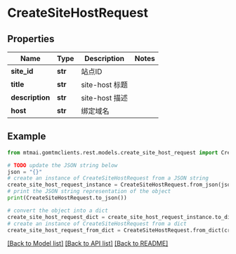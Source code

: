# CreateSiteHostRequest


## Properties

Name | Type | Description | Notes
------------ | ------------- | ------------- | -------------
**site_id** | **str** | 站点ID | 
**title** | **str** | site-host 标题 | 
**description** | **str** | site-host 描述 | 
**host** | **str** | 绑定域名 | 

## Example

```python
from mtmai.gomtmclients.rest.models.create_site_host_request import CreateSiteHostRequest

# TODO update the JSON string below
json = "{}"
# create an instance of CreateSiteHostRequest from a JSON string
create_site_host_request_instance = CreateSiteHostRequest.from_json(json)
# print the JSON string representation of the object
print(CreateSiteHostRequest.to_json())

# convert the object into a dict
create_site_host_request_dict = create_site_host_request_instance.to_dict()
# create an instance of CreateSiteHostRequest from a dict
create_site_host_request_from_dict = CreateSiteHostRequest.from_dict(create_site_host_request_dict)
```
[[Back to Model list]](../README.md#documentation-for-models) [[Back to API list]](../README.md#documentation-for-api-endpoints) [[Back to README]](../README.md)


